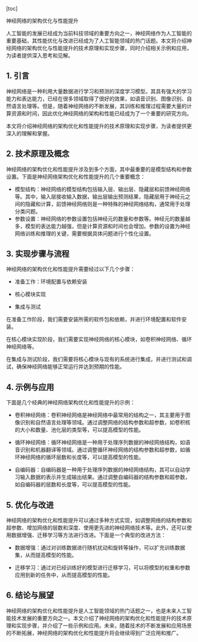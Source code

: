 
[toc]                    
                
                
神经网络的架构优化与性能提升

人工智能的发展已经成为当前科技领域的重要方向之一，神经网络作为人工智能的重要基础，其性能优化与改进已经成为了人工智能领域的热门话题。本文将介绍神经网络的架构优化与性能提升的技术原理和实现步骤，同时介绍相关示例和应用，为读者提供深入思考和见解。

## 1. 引言

神经网络是一种利用大量数据进行学习和预测的深度学习模型。其具有强大的学习能力和表达能力，已经在很多领域取得了很好的效果，如语音识别、图像识别、自然语言处理等。但是，随着神经网络的不断发展，其训练和推理过程需要大量的计算资源和时间，因此优化神经网络的架构和性能已经成为了一个重要的研究方向。

本文将介绍神经网络的架构优化和性能提升的技术原理和实现步骤，为读者提供更深入的理解和掌握。

## 2. 技术原理及概念

神经网络的架构优化和性能提升涉及到多个方面，其中最重要的是模型结构和参数设置。下面是神经网络架构优化和性能提升的几个重要概念：

- 模型结构：神经网络的模型结构包括输入层、输出层、隐藏层和前馈神经网络等。其中，输入层接收输入数据，输出层输出预测结果，隐藏层用于神经元之间的隐藏和计算，前馈神经网络则是一种特殊的神经网络结构，通常用于处理分类问题。
- 参数设置：神经网络的参数设置包括神经元的数量和参数等。神经元的数量越多，模型的表达能力越强，但是计算资源和时间也会增加。参数的设置为神经网络训练和推理的关键，需要根据具体问题进行个性化设置。

## 3. 实现步骤与流程

神经网络的架构优化和性能提升需要经过以下几个步骤：

- 准备工作：环境配置与依赖安装

- 核心模块实现

- 集成与测试

在准备工作阶段，我们需要安装所需的软件包和依赖，并进行环境配置和软件安装。

在核心模块实现阶段，我们需要实现神经网络的核心模块，如卷积神经网络、循环神经网络等。

在集成与测试阶段，我们需要将核心模块与现有的系统进行集成，并进行测试和调试，确保神经网络能够正常运行并达到预期的性能。

## 4. 示例与应用

下面是几个经典的神经网络架构优化和性能提升的示例：

- 卷积神经网络：卷积神经网络是神经网络中最常用的结构之一，其主要用于图像识别和自然语言处理等领域。通过调整网络的结构参数和超参数，如卷积核的大小和数量、池化层的类型等，可以提高模型的性能。

- 循环神经网络：循环神经网络是一种用于处理序列数据的神经网络结构，如语音识别和机器翻译等领域。通过调整循环神经网络的结构参数和超参数，如循环神经网络的循环层数和长度等，可以提高模型的性能。

- 自编码器：自编码器是一种用于处理序列数据的神经网络结构，其可以自动学习输入数据的表示并生成输出结果。通过调整自编码器的结构参数和超参数，如自编码器的层数和长度等，可以提高模型的性能。

## 5. 优化与改进

神经网络的架构优化和性能提升可以通过多种方式实现，如调整网络的结构参数和超参数、增加网络的层数和深度、使用更先进的神经网络技术等。此外，还可以使用数据增强、迁移学习等方法进行改进。下面是一个典型的改进方法：

- 数据增强：通过对训练数据进行随机扰动和旋转等操作，可以扩充训练数据集，从而提高模型的性能。

- 迁移学习：通过对已经训练好的模型进行迁移学习，可以将模型的权重和参数应用到新的任务中，从而提高模型的性能。

## 6. 结论与展望

神经网络的架构优化和性能提升是人工智能领域的热门话题之一，也是未来人工智能技术发展的重要方向之一。本文介绍了神经网络的架构优化和性能提升的技术原理和实现步骤，并介绍了一些示例和应用。未来，随着技术的不断发展和应用场景的不断拓展，神经网络的架构优化和性能提升将会继续得到广泛应用和推广。

